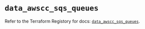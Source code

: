 # `data_awscc_sqs_queues`

Refer to the Terraform Registory for docs: [`data_awscc_sqs_queues`](https://registry.terraform.io/providers/hashicorp/awscc/0.70.0/docs/data-sources/sqs_queues).
